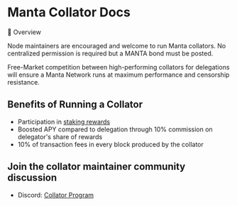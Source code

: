 # Manta Collator Docs

🧩 Overview

Node maintainers are encouraged and welcome to run Manta collators. No centralized permission is required but a MANTA bond must be posted.

Free-Market competition between high-performing collators for delegations will ensure a Manta Network runs at maximum performance and censorship resistance.

## Benefits of Running a Collator[](https://docs.calamari.network/docs/calamari/Staking/Collation/Overview#benefits-of-running-a-collator)

-   Participation in [staking rewards](https://docs.calamari.network/docs/calamari/Staking/Rewards)
-   Boosted APY compared to delegation through 10% commission on delegator's share of rewards
-   10% of transaction fees in every block produced by the collator

## Join the collator maintainer community discussion[](https://docs.calamari.network/docs/calamari/Staking/Collation/Overview#join-the-collator-maintainer-community-discussion)

-   Discord: [Collator Program](https://discord.com/channels/795390654628102165/936300292536942592)
